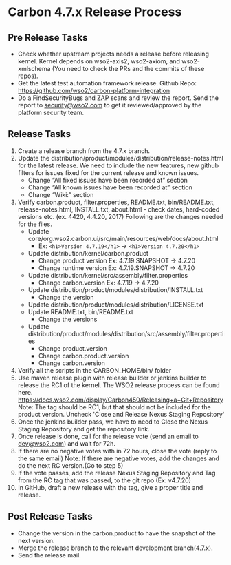 # Carbon 4.7.x Release Process

## Pre Release Tasks
* Check whether upstream projects needs a release before releasing kernel. Kernel depends on wso2-axis2, wso2-axiom, and wso2-xmlschema (You need to check the PRs and the commits of these repos).
* Get the latest test automation framework release. 
  Github Repo: https://github.com/wso2/carbon-platform-integration
* Do a FindSecurityBugs and ZAP scans and review the report. Send the report to security@wso2.com to get it reviewed/approved by the platform security team.

## Release Tasks
1. Create a release branch from the 4.7.x branch.
2. Update the distribution/product/modules/distribution/release-notes.html for the latest release. We need to include the new features, new github filters for issues fixed for the current release and known issues.
    * Change “All fixed issues have been recorded at” section 
    * Change “All known issues have been recorded at” section 
    * Change “Wiki:” section 
3. Verify  carbon.product, filter.properties, README.txt, bin/README.txt, release-notes.html, INSTALL.txt, about.html - check dates, hard-coded versions etc. (ex. 4420, 4.4.20, 2017)
  Following are the changes needed for the files.
    * Update core/org.wso2.carbon.ui/src/main/resources/web/docs/about.html
        * Ex: `<h1>Version 4.7.19</h1>` -> `<h1>Version 4.7.20</h1>`
    * Update distribution/kernel/carbon.product
        * Change product version Ex: 4.7.19.SNAPSHOT -> 4.7.20
        * Change runtime version Ex: 4.7.19.SNAPSHOT -> 4.7.20
    * Update distribution/kernel/src/assembly/filter.properties
        * Change carbon.version Ex: 4.7.19 -> 4.7.20
    * Update distribution/product/modules/distribution/INSTALL.txt
        * Change the version
    * Update distribution/product/modules/distribution/LICENSE.txt
    * Update README.txt, bin/README.txt
        * Change the versions
    * Update distribution/product/modules/distribution/src/assembly/filter.properties
        * Change product.version
        * Change carbon.product.version
        * Change carbon.version
4. Verify all the scripts in the CARBON_HOME/bin/ folder
5. Use maven release plugin with release builder or jenkins builder to release the RC1 of the kernel. The WSO2 release process can be found here.
https://docs.wso2.com/display/Carbon450/Releasing+a+Git+Repository
Note: The tag should be RC1, but that should not be included for the product version.
Uncheck 'Close and Release Nexus Staging Repository'
6. Once the jenkins builder pass, we have to need to Close the Nexus Staging Repository and get the repository link.
7. Once release is done, call for the release vote (send an email to dev@wso2.com) and wait for 72h.
8. If there are no negative votes with in 72 hours, close the vote (reply to the same email)
Note: If there are negative votes, add the changes and do the next RC version.(Go to step 5)
9. If the vote passes, add the release Nexus Staging Repository and Tag from the RC tag that was passed, to the git repo (Ex: v4.7.20)
10. In GitHub, draft a new release with the tag, give a proper title and release.
    
## Post Release Tasks
* Change the version in the carbon.product to have the snapshot of the next version.
* Merge the release branch to the relevant development branch(4.7.x).
* Send the release mail.

